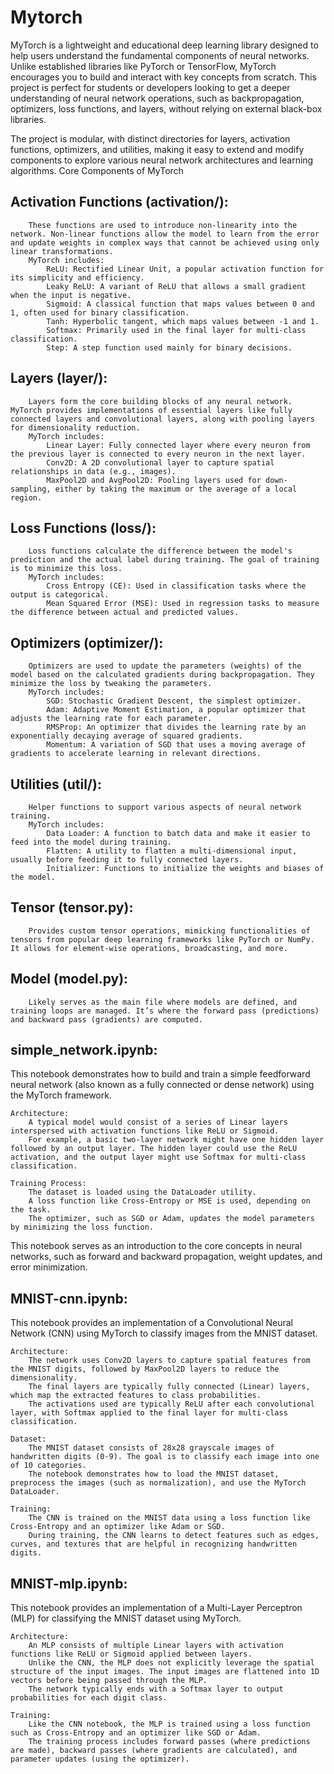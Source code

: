 # Mytorch

MyTorch is a lightweight and educational deep learning library designed to help users understand the fundamental components of neural networks. Unlike established libraries like PyTorch or TensorFlow, MyTorch encourages you to build and interact with key concepts from scratch. This project is perfect for students or developers looking to get a deeper understanding of neural network operations, such as backpropagation, optimizers, loss functions, and layers, without relying on external black-box libraries.

The project is modular, with distinct directories for layers, activation functions, optimizers, and utilities, making it easy to extend and modify components to explore various neural network architectures and learning algorithms.
Core Components of MyTorch

## Activation Functions (activation/):
        These functions are used to introduce non-linearity into the network. Non-linear functions allow the model to learn from the error and update weights in complex ways that cannot be achieved using only linear transformations.
        MyTorch includes:
            ReLU: Rectified Linear Unit, a popular activation function for its simplicity and efficiency.
            Leaky ReLU: A variant of ReLU that allows a small gradient when the input is negative.
            Sigmoid: A classical function that maps values between 0 and 1, often used for binary classification.
            Tanh: Hyperbolic tangent, which maps values between -1 and 1.
            Softmax: Primarily used in the final layer for multi-class classification.
            Step: A step function used mainly for binary decisions.

## Layers (layer/):
        Layers form the core building blocks of any neural network. MyTorch provides implementations of essential layers like fully connected layers and convolutional layers, along with pooling layers for dimensionality reduction.
        MyTorch includes:
            Linear Layer: Fully connected layer where every neuron from the previous layer is connected to every neuron in the next layer.
            Conv2D: A 2D convolutional layer to capture spatial relationships in data (e.g., images).
            MaxPool2D and AvgPool2D: Pooling layers used for down-sampling, either by taking the maximum or the average of a local region.

## Loss Functions (loss/):
        Loss functions calculate the difference between the model's prediction and the actual label during training. The goal of training is to minimize this loss.
        MyTorch includes:
            Cross Entropy (CE): Used in classification tasks where the output is categorical.
            Mean Squared Error (MSE): Used in regression tasks to measure the difference between actual and predicted values.

## Optimizers (optimizer/):
        Optimizers are used to update the parameters (weights) of the model based on the calculated gradients during backpropagation. They minimize the loss by tweaking the parameters.
        MyTorch includes:
            SGD: Stochastic Gradient Descent, the simplest optimizer.
            Adam: Adaptive Moment Estimation, a popular optimizer that adjusts the learning rate for each parameter.
            RMSProp: An optimizer that divides the learning rate by an exponentially decaying average of squared gradients.
            Momentum: A variation of SGD that uses a moving average of gradients to accelerate learning in relevant directions.

## Utilities (util/):
        Helper functions to support various aspects of neural network training.
        MyTorch includes:
            Data Loader: A function to batch data and make it easier to feed into the model during training.
            Flatten: A utility to flatten a multi-dimensional input, usually before feeding it to fully connected layers.
            Initializer: Functions to initialize the weights and biases of the model.

## Tensor (tensor.py):
        Provides custom tensor operations, mimicking functionalities of tensors from popular deep learning frameworks like PyTorch or NumPy. It allows for element-wise operations, broadcasting, and more.

## Model (model.py):
        Likely serves as the main file where models are defined, and training loops are managed. It’s where the forward pass (predictions) and backward pass (gradients) are computed.


## simple_network.ipynb:

This notebook demonstrates how to build and train a simple feedforward neural network (also known as a fully connected or dense network) using the MyTorch framework.

    Architecture:
        A typical model would consist of a series of Linear layers interspersed with activation functions like ReLU or Sigmoid.
        For example, a basic two-layer network might have one hidden layer followed by an output layer. The hidden layer could use the ReLU activation, and the output layer might use Softmax for multi-class classification.

    Training Process:
        The dataset is loaded using the DataLoader utility.
        A loss function like Cross-Entropy or MSE is used, depending on the task.
        The optimizer, such as SGD or Adam, updates the model parameters by minimizing the loss function.

This notebook serves as an introduction to the core concepts in neural networks, such as forward and backward propagation, weight updates, and error minimization.
## MNIST-cnn.ipynb:

This notebook provides an implementation of a Convolutional Neural Network (CNN) using MyTorch to classify images from the MNIST dataset.

    Architecture:
        The network uses Conv2D layers to capture spatial features from the MNIST digits, followed by MaxPool2D layers to reduce the dimensionality.
        The final layers are typically fully connected (Linear) layers, which map the extracted features to class probabilities.
        The activations used are typically ReLU after each convolutional layer, with Softmax applied to the final layer for multi-class classification.

    Dataset:
        The MNIST dataset consists of 28x28 grayscale images of handwritten digits (0-9). The goal is to classify each image into one of 10 categories.
        The notebook demonstrates how to load the MNIST dataset, preprocess the images (such as normalization), and use the MyTorch DataLoader.

    Training:
        The CNN is trained on the MNIST data using a loss function like Cross-Entropy and an optimizer like Adam or SGD.
        During training, the CNN learns to detect features such as edges, curves, and textures that are helpful in recognizing handwritten digits.

## MNIST-mlp.ipynb:

This notebook provides an implementation of a Multi-Layer Perceptron (MLP) for classifying the MNIST dataset using MyTorch.

    Architecture:
        An MLP consists of multiple Linear layers with activation functions like ReLU or Sigmoid applied between layers.
        Unlike the CNN, the MLP does not explicitly leverage the spatial structure of the input images. The input images are flattened into 1D vectors before being passed through the MLP.
        The network typically ends with a Softmax layer to output probabilities for each digit class.

    Training:
        Like the CNN notebook, the MLP is trained using a loss function such as Cross-Entropy and an optimizer like SGD or Adam.
        The training process includes forward passes (where predictions are made), backward passes (where gradients are calculated), and parameter updates (using the optimizer).
